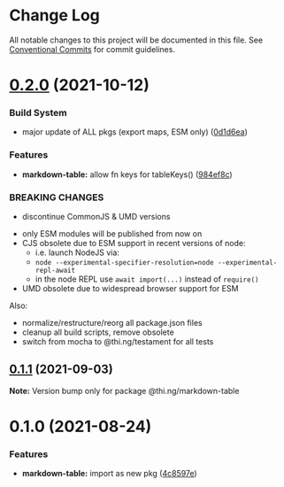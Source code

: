 # Change Log

All notable changes to this project will be documented in this file.
See [Conventional Commits](https://conventionalcommits.org) for commit guidelines.

# [0.2.0](https://github.com/thi-ng/umbrella/compare/@thi.ng/markdown-table@0.1.1...@thi.ng/markdown-table@0.2.0) (2021-10-12)


### Build System

* major update of ALL pkgs (export maps, ESM only) ([0d1d6ea](https://github.com/thi-ng/umbrella/commit/0d1d6ea9fab2a645d6c5f2bf2591459b939c09b6))


### Features

* **markdown-table:** allow fn keys for tableKeys() ([984ef8c](https://github.com/thi-ng/umbrella/commit/984ef8c85b7c20ceb1c798b48364bfb6f07d933d))


### BREAKING CHANGES

* discontinue CommonJS & UMD versions

- only ESM modules will be published from now on
- CJS obsolete due to ESM support in recent versions of node:
  - i.e. launch NodeJS via:
  - `node --experimental-specifier-resolution=node --experimental-repl-await`
  - in the node REPL use `await import(...)` instead of `require()`
- UMD obsolete due to widespread browser support for ESM

Also:
- normalize/restructure/reorg all package.json files
- cleanup all build scripts, remove obsolete
- switch from mocha to @thi.ng/testament for all tests






##  [0.1.1](https://github.com/thi-ng/umbrella/compare/@thi.ng/markdown-table@0.1.0...@thi.ng/markdown-table@0.1.1) (2021-09-03)

**Note:** Version bump only for package @thi.ng/markdown-table

#  0.1.0 (2021-08-24)

###  Features

- **markdown-table:** import as new pkg ([4c8597e](https://github.com/thi-ng/umbrella/commit/4c8597ef271d5ccbd69e01b8abae3b0fa18e3ee3))
